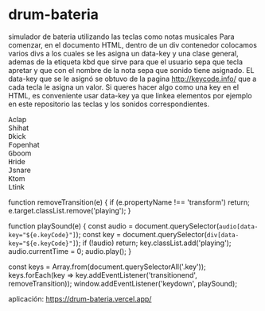 # drum-bateria
 simulador de bateria utilizando las teclas como notas musicales
 Para comenzar, en el documento HTML, dentro de un div contenedor colocamos varios divs a los cuales se les asigna un data-key y una clase general, ademas de la etiqueta kbd que sirve para que el usuario sepa que tecla apretar y que con el nombre de la nota sepa que sonido tiene asignado. EL data-key que se le asignó se obtuvo de la pagina http://keycode.info/ que a cada tecla le asigna un valor. 
 Si queres hacer algo como una key en el HTML, es conveniente usar data-key ya que linkea elementos por ejemplo en este repositorio las teclas y los sonidos correspondientes.
 
 <div class="keys">
        <div data-key="65" class="key"><kbd>A</kbd><span class="sound">clap</span></div>
        <div data-key="83" class="key"><kbd>S</kbd><span class="sound">hihat</span></div>
        <div data-key="68" class="key"><kbd>D</kbd><span class="sound">kick</span></div>
        <div data-key="70" class="key"><kbd>F</kbd><span class="sound">openhat</span></div>
        <div data-key="71" class="key"><kbd>G</kbd><span class="sound">boom</span></div>
        <div data-key="72" class="key"><kbd>H</kbd><span class="sound">ride</span></div>
        <div data-key="74" class="key"><kbd>J</kbd><span class="sound">snare</span></div>
        <div data-key="75" class="key"><kbd>K</kbd><span class="sound">tom</span></div>
        <div data-key="76" class="key"><kbd>L</kbd><span class="sound">tink</span></div>
        </div>
 
 
 
 
 function removeTransition(e) {
  if (e.propertyName !== 'transform') return;
  e.target.classList.remove('playing');
}

function playSound(e) {
  const audio = document.querySelector(`audio[data-key="${e.keyCode}"]`);
  const key = document.querySelector(`div[data-key="${e.keyCode}"]`);
  if (!audio) return;
  key.classList.add('playing');
  audio.currentTime = 0;
  audio.play();
}

const keys = Array.from(document.querySelectorAll('.key'));
keys.forEach(key => key.addEventListener('transitionend', removeTransition));
window.addEventListener('keydown', playSound);
 
 
 aplicación:
 https://drum-bateria.vercel.app/
